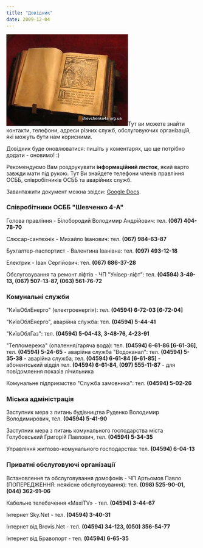 ```yaml
---
title: "Довідник"
date: 2009-12-04
---
```


![Телефонний довідник Бровари](/wp-content/uploads/2009/12/dictionary.jpg "Телефонний довідник Бровари")Тут ви можете знайти контакти, телефони, адреси різних служб, обслуговуючих організацій, які можуть бути нам корисними.

Довідник буде оновлюватися: пишіть у коментарях, що ще потрібно додати - оновимо! :)

Рекомендуємо Вам роздрукувати **інформаційний листок**, який варто завжди мати під рукою. Тут Ви знайдете телефони членів правління ОСББ, співробітників ОСББ та аварійних служб.

Завантажити документ можна звідси: [Google Docs](https://docs.google.com/viewer?a=v&pid=explorer&chrome=true&srcid=0BxE2NQlPHqm_OWFhNGU2NzItYjBkMy00ZjUyLThlMDMtNzcyM2QwODZhMWY0&hl=en_GB&authkey=COWFz4UP).

### Співробітники ОСББ "Шевченко 4-А"

Голова правління - Білобородий Володимир Андрійович: тел. **(067) 404-78-70**

Слюсар-сантехнік - Михайло Іванович: тел. **(067) 984-63-87**

Бухгалтер-паспортист - Валентина Іванівна: тел. **(097) 493-12-18**

Електрик - Іван Сергійович: тел. **(067) 686-37-28**

Обслуговування та ремонт ліфтів - ЧП "Універ-ліфт": тел. **(04594) 3-49-13, (067) 507-13-87, (063) 561-76-72**

### Комунальні служби

"КиївОблЕнерго" (електроенергія): тел. **(04594) 6-72-03 \[6-72-04\]**

"КиївОблЕнерго", аварійна служба: тел. **(04594) 5-44-41**

"КиївОблГаз": тел. **(04594) 5-04-43, 3-48-76, 4-23-91**

"Тепломережа" (опалення/гаряча вода): тел. **(04594) 6-61-86 \[6-61-36\]**, тел. **(04594) 5-24-65** - аварійна служба "Водоканал": тел. **(04594) 5-35-38** - аварійна служба, тел. **(04594) 6-61-84 \[6-61-85\]** - абонентський відділ тел. **(04594) 6-61-84, (097) 555-11-87** - для повідомлення показів лічильника

Комунальне підприємство "Служба замовника": тел. **(04594) 5-02-26**

### Міська адміністрація

Заступник мера з питань будівництва Руденко Володимир Володимирович, тел. **(04594) 5-41-90**

Заступник мера з питань комунального господарства міста Голубовський Григорій Павлович, тел. **(04594) 5-34-35**

Управління житлово-комунального господарства: тел. **(04594) 6-04-13**

### Приватні обслуговуючі організації

Встановлення та обслуговування домофонів - ЧП Артьомов Павло (ПОПЕРЕДЖЕННЯ: неякісне обслуговування): тел. **(098) 525-90-01, (044) 362-91-06**

Кабельне телебачення «MaxiTV» - тел. **(04594) 3-44-67**

Інтернет Sky.Net - тел. **(04594) 3-40-31**

Інтернет від Brovis.Net - тел. **(04594) 34-123, (050) 356-54-77**

Інтернет від Бравопорт - тел. **(04594) 6-65-35**

